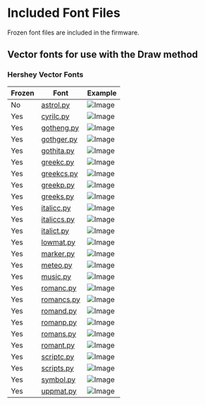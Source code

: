 # Included Font Files

Frozen font files are included in the firmware.

## Vector fonts for use with the Draw method

### Hershey Vector Fonts

Frozen | Font                                     | Example
------ | ---------------------------------------- | ----------------------------------------
No     | [astrol.py](/fonts/vector/astrol.py)     | ![Image](/docs/_static/astrol.svg)
Yes    | [cyrilc.py](/fonts/vector/cyrilc.py)     | ![Image](/docs/_static/cyrilc.svg)
Yes    | [gotheng.py](/fonts/vector/gotheng.py)   | ![Image](/docs/_static/gotheng.svg)
Yes    | [gothger.py](/fonts/vector/gothger.py)   | ![Image](/docs/_static/gothger.svg)
Yes    | [gothita.py](/fonts/vector/gothita.py)   | ![Image](/docs/_static/gothita.svg)
Yes    | [greekc.py](/fonts/vector/greekc.py)     | ![Image](/docs/_static/greekc.svg)
Yes    | [greekcs.py](/fonts/vector/greekcs.py)   | ![Image](/docs/_static/greekcs.svg)
Yes    | [greekp.py](/fonts/vector/greekp.py)     | ![Image](/docs/_static/greekp.svg)
Yes    | [greeks.py](/fonts/vector/greeks.py)     | ![Image](/docs/_static/greeks.svg)
Yes    | [italicc.py](/fonts/vector/italicc.py)   | ![Image](/docs/_static/italicc.svg)
Yes    | [italiccs.py](/fonts/vector/italiccs.py) | ![Image](/docs/_static/italiccs.svg)
Yes    | [italict.py](/fonts/vector/italict.py)   | ![Image](/docs/_static/italict.svg)
Yes    | [lowmat.py](/fonts/vector/lowmat.py)     | ![Image](/docs/_static/lowmat.svg)
Yes    | [marker.py](/fonts/vector/marker.py)     | ![Image](/docs/_static/marker.svg)
Yes    | [meteo.py](/fonts/vector/meteo.py)       | ![Image](/docs/_static/meteo.svg)
Yes    | [music.py](/fonts/vector/music.py)       | ![Image](/docs/_static/music.svg)
Yes    | [romanc.py](/fonts/vector/romanc.py)     | ![Image](/docs/_static/romanc.svg)
Yes    | [romancs.py](/fonts/vector/romancs.py)   | ![Image](/docs/_static/romancs.svg)
Yes    | [romand.py](/fonts/vector/romand.py)     | ![Image](/docs/_static/romand.svg)
Yes    | [romanp.py](/fonts/vector/romanp.py)     | ![Image](/docs/_static/romanp.svg)
Yes    | [romans.py](/fonts/vector/romans.py)     | ![Image](/docs/_static/romans.svg)
Yes    | [romant.py](/fonts/vector/romant.py)	  | ![Image](/docs/_static/romant.svg)
Yes    | [scriptc.py](/fonts/vector/scriptc.py)   | ![Image](/docs/_static/scriptc.svg)
Yes    | [scripts.py](/fonts/vector/scripts.py)   | ![Image](/docs/_static/scripts.svg)
Yes    | [symbol.py](/fonts/vector/symbol.py)     | ![Image](/docs/_static/symbol.svg)
Yes    | [uppmat.py](/fonts/vector/uppmat.py)     | ![Image](/docs/_static/uppmat.svg)
